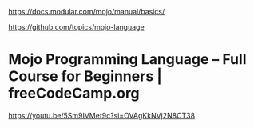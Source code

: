 https://docs.modular.com/mojo/manual/basics/

https://github.com/topics/mojo-language


# Mojo Programming Language – Full Course for Beginners | freeCodeCamp.org

https://youtu.be/5Sm9IVMet9c?si=OVAgKkNVj2N8CT38
  